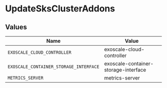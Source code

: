 # UpdateSksClusterAddons


## Values

| Name                                   | Value                                  |
| -------------------------------------- | -------------------------------------- |
| `EXOSCALE_CLOUD_CONTROLLER`            | exoscale-cloud-controller              |
| `EXOSCALE_CONTAINER_STORAGE_INTERFACE` | exoscale-container-storage-interface   |
| `METRICS_SERVER`                       | metrics-server                         |